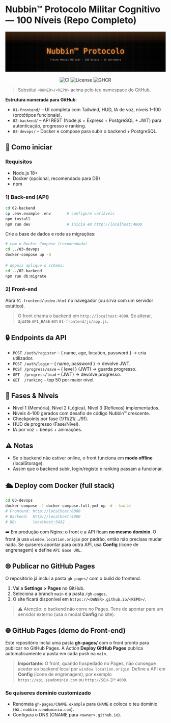 # Nubbin™ Protocolo Militar Cognitivo — 100 Níveis (Repo Completo)

<p align="center"><img src="assets/banner.svg" alt="Nubbin Banner"/></p>


<p align="center">
  <img src="https://img.shields.io/github/actions/workflow/status/<OWNER>/<REPO>/ci.yml?branch=main" alt="CI" />
  <img src="https://img.shields.io/github/license/<OWNER>/<REPO>" alt="License" />
  <img src="https://img.shields.io/badge/docker-GHCR-blue" alt="GHCR" />
</p>

> Substitui `<OWNER>/<REPO>` acima pelo teu namespace do GitHub.


**Estrutura numerada para GitHub**:
- `01-frontend/` – UI completa com Tailwind, HUD, IA de voz, níveis 1–100 (protótipos funcionais).
- `02-backend/` – API REST (Node.js + Express + PostgreSQL + JWT) para autenticação, progresso e ranking.
- `03-devops/` – Docker e compose para subir o backend + PostgreSQL.

## 🚀 Como iniciar

### Requisitos
- Node.js 18+
- Docker (opcional, recomendado para DB)
- npm

### 1) Back-end (API)
```bash
cd 02-backend
cp .env.example .env       # configure variáveis
npm install
npm run dev                # inicia em http://localhost:4000
```

Crie a base de dados e rode as migrações:
```bash
# com o Docker Compose (recomendado)
cd ../03-devops
docker-compose up -d

# depois aplique o schema:
cd ../02-backend
npm run db:migrate
```

### 2) Front-end
Abra `01-frontend/index.html` no navegador (ou sirva com um servidor estático).

> O front chama o backend em `http://localhost:4000`. Se alterar, ajuste `API_BASE` em `01-frontend/js/app.js`.

## 🔒 Endpoints da API
- `POST /auth/register` – { name, age, location, password } → cria utilizador.
- `POST /auth/login` – { name, password } → devolve JWT.
- `POST /progress/save` – { level } (JWT) → guarda progresso.
- `GET  /progress/load` – (JWT) → devolve progresso.
- `GET  /ranking` – top 50 por maior nível.

## 🧠 Fases & Níveis
- Nível 1 (Memória), Nível 2 (Lógica), Nível 3 (Reflexos) implementados.
- Níveis 4–100 gerados com desafio de código Nubbin™ crescente.
- Checkpoints por fase (1/11/21/…/91).
- HUD de progresso (Fase/Nível).
- IA por voz + beeps + animações.

## ⚠️ Notas
- Se o backend não estiver online, o front funciona em **modo offline** (localStorage).
- Assim que o backend subir, login/registo e ranking passam a funcionar.


## 🛳️ Deploy com Docker (full stack)
```bash
cd 03-devops
docker-compose -f docker-compose.full.yml up -d --build
# Frontend: http://localhost:8080
# Backend:  http://localhost:4000
# DB:       localhost:5432
```

➡️ Em produção com Nginx: o front e a API ficam **no mesmo domínio**. O front já usa `window.location.origin` por padrão, então não precisas mudar nada. Se quiseres apontar para outra API, usa **Config** (ícone de engrenagem) e define `API Base URL`.


## 🌐 Publicar no GitHub Pages
O repositório já inclui a pasta `gh-pages/` com o build do frontend.

1. Vai a **Settings > Pages** no GitHub.
2. Seleciona a branch `main` e a pasta `/gh-pages`.
3. O site ficará disponível em `https://<OWNER>.github.io/<REPO>/`.

> ⚠️ Atenção: o backend não corre no Pages. Tens de apontar para um servidor externo (usa o modal **Config** no site).


## 🌐 GitHub Pages (demo do Front-end)
Este repositório inclui uma pasta **gh-pages/** com o front pronto para publicar no GitHub Pages.
A Action **Deploy GitHub Pages** publica automaticamente a pasta em cada push na `main`.

> **Importante:** O front, quando hospedado no Pages, não consegue aceder ao backend local por `window.location.origin`. Define a API em **Config** (ícone de engrenagem), por exemplo `https://api.seudominio.com` ou `http://SEU-IP:4000`.

### Se quiseres domínio customizado
- Renomeia `gh-pages/CNAME.example` para `CNAME` e coloca o teu domínio (ex.: `nubbin.seudominio.com`).
- Configura o DNS (CNAME para `<owner>.github.io`).

